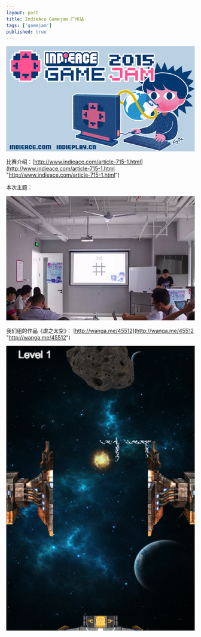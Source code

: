 ```yaml
---
layout: post
title: IndieAce Gamejam 广州站
tags: ['gamejam']
published: true
---
```


![5.jpg](../images/2015.7/5.jpg)

<!--more-->

比赛介绍：[http://www.indieace.com/article-715-1.html](http://www.indieace.com/article-715-1.html "http://www.indieace.com/article-715-1.html")

本次主题：

![3.png](../images/2015.7/3.png)

我们组的作品《虐之太空》：
[http://wanga.me/45512](http://wanga.me/45512 "http://wanga.me/45512")

![4.jpg](../images/2015.7/4.jpg)


